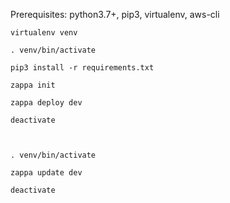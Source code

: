 Prerequisites: python3.7+, pip3, virtualenv, aws-cli
    
    virtualenv venv

    . venv/bin/activate

    pip3 install -r requirements.txt

    zappa init

    zappa deploy dev

    deactivate



    . venv/bin/activate

    zappa update dev

    deactivate